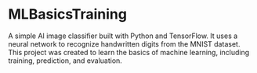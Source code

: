 # MLBasicsTraining
A simple AI image classifier built with Python and TensorFlow. It uses a neural network to recognize handwritten digits from the MNIST dataset. This project was created to learn the basics of machine learning, including training, prediction, and evaluation.
